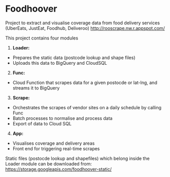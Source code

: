 <h1> Foodhoover </h1>

Project to extract and visualise coverage data from food delivery services (UberEats, JustEat, Foodhub, Deliveroo)
http://rooscrape.nw.r.appspot.com/

This project contains four modules

1. **Loader:** 
* Prepares the static data (postcode lookup and shape files)
* Uploads this data to BigQuery and CloudSQL
2. **Func:**
* Cloud Function that scrapes data for a given postocde or lat-lng, and streams it to BigQuery
3. **Scrape:**
* Orchestrates the scrapes of vendor sites on a daily schedule by calling Func
* Batch processes to normalise and process data
* Export of data to Cloud SQL 
4. **App:**
* Visualises coverage and delivery areas
* Front end for triggering real-time scrapes

Static files (postocde lookup and shapefiles) which belong inside the Loader module can be downloaded from: 
https://storage.googleapis.com/foodhoover-static/

